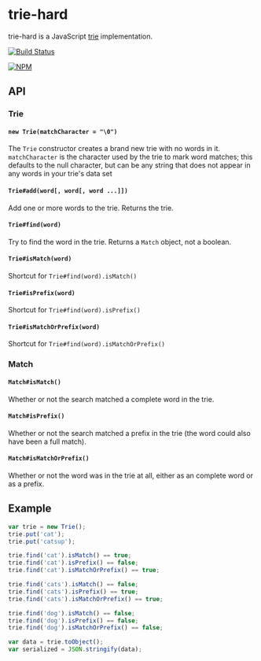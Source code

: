 trie-hard
=========

trie-hard is a JavaScript [trie](http://en.wikipedia.org/wiki/Trie) implementation.

[![Build Status](https://travis-ci.org/BinaryMuse/trie-hard.png?branch=master)](https://travis-ci.org/BinaryMuse/trie-hard)

[![NPM](https://nodei.co/npm/trie-hard.png?downloads=true)](https://nodei.co/npm/trie-hard/)

API
---

### Trie

#### `new Trie(matchCharacter = "\0")`

The `Trie` constructor creates a brand new trie with no words in it. `matchCharacter` is the character used by the trie to mark word matches; this defaults to the null character, but can be any string that does not appear in any words in your trie's data set

#### `Trie#add(word[, word[, word ...]])`

Add one or more words to the trie. Returns the trie.

#### `Trie#find(word)`

Try to find the word in the trie. Returns a `Match` object, not a boolean.

#### `Trie#isMatch(word)`

Shortcut for `Trie#find(word).isMatch()`

#### `Trie#isPrefix(word)`

Shortcut for `Trie#find(word).isPrefix()`

#### `Trie#isMatchOrPrefix(word)`

Shortcut for `Trie#find(word).isMatchOrPrefix()`

### Match

#### `Match#isMatch()`

Whether or not the search matched a complete word in the trie.

#### `Match#isPrefix()`

Whether or not the search matched a prefix in the trie (the word could also have been a full match).

#### `Match#isMatchOrPrefix()`

Whether or not the word was in the trie at all, either as an complete word or as a prefix.

Example
-------

```javascript
var trie = new Trie();
trie.put('cat');
trie.put('catsup');

trie.find('cat').isMatch() == true;
trie.find('cat').isPrefix() == false;
trie.find('cat').isMatchOrPrefix() == true;

trie.find('cats').isMatch() == false;
trie.find('cats').isPrefix() == true;
trie.find('cats').isMatchOrPrefix() == true;

trie.find('dog').isMatch() == false;
trie.find('dog').isPrefix() == false;
trie.find('dog').isMatchOrPrefix() == false;

var data = trie.toObject();
var serialized = JSON.stringify(data);
```
